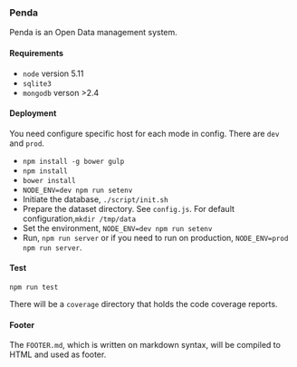 ### Penda

Penda is an Open Data management system.

#### Requirements

- ``node`` version 5.11
- ``sqlite3``
- ``mongodb`` verson >2.4

#### Deployment

You need configure specific host for each mode in config. There are `dev` and `prod`.

- `npm install -g bower gulp`
- `npm install`
- `bower install`
- `NODE_ENV=dev npm run setenv`
- Initiate the database, `./script/init.sh`
- Prepare the dataset directory. See ``config.js``. For default configuration,`mkdir /tmp/data`
- Set the environment, `NODE_ENV=dev npm run setenv`
- Run, `npm run server` or if you need to run on production, `NODE_ENV=prod npm run server`.

#### Test

`npm run test`

There will be a `coverage` directory that holds the code coverage reports.

#### Footer

The `FOOTER.md`, which is written on markdown syntax, will be compiled to HTML and used as footer.

